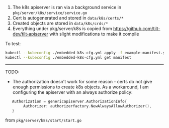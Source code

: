 1. The k8s apiserver is ran via a background service in `pkg/server/k8s/service/service.go`
2. Cert is autogenerated and stored in `data/k8s/certs/*`
3. Created objects are stored in `data/k8s/crds/*`
4. Everything under pkg/server/k8s is copied from https://github.com/tilt-dev/tilt-apiserver with slight modifications to make it compile

To test:

```bash
kubectl --kubeconfig ./embedded-k8s-cfg.yml apply -f example-manifest.yml
kubectl --kubeconfig ./embedded-k8s-cfg.yml get manifest
```

---

TODO:

- The authorization doesn't work for some reason - certs do not give enough permissions to create k8s objects. As a workaround, I am configuring the apiserver with an always authorize policy:

```go
   Authorization = genericapiserver.AuthorizationInfo{
		Authorizer: authorizerfactory.NewAlwaysAllowAuthorizer(),
   }
```

from `pkg/server/k8s/start/start.go`
